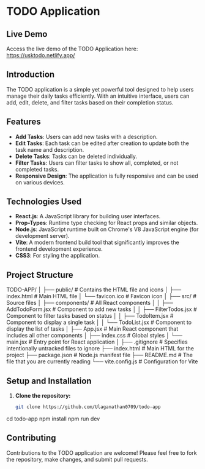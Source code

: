 # TODO Application

## Live Demo
Access the live demo of the TODO Application here: https://usktodo.netlify.app/

## Introduction
The TODO application is a simple yet powerful tool designed to help users manage their daily tasks efficiently. With an intuitive interface, users can add, edit, delete, and filter tasks based on their completion status.

## Features
- **Add Tasks**: Users can add new tasks with a description.
- **Edit Tasks**: Each task can be edited after creation to update both the task name and description.
- **Delete Tasks**: Tasks can be deleted individually.
- **Filter Tasks**: Users can filter tasks to show all, completed, or not completed tasks.
- **Responsive Design**: The application is fully responsive and can be used on various devices.

## Technologies Used
- **React.js**: A JavaScript library for building user interfaces.
- **Prop-Types**: Runtime type checking for React props and similar objects.
- **Node.js**: JavaScript runtime built on Chrome's V8 JavaScript engine (for development server).
- **Vite**: A modern frontend build tool that significantly improves the frontend development experience.
- **CSS3**: For styling the application.

## Project Structure
TODO-APP/
│
├── public/ # Contains the HTML file and icons
│ ├── index.html # Main HTML file
│ └── favicon.ico # Favicon icon
│
├── src/ # Source files
│ ├── components/ # All React components
│ │ ├── AddTodoForm.jsx # Component to add new tasks
│ │ ├── FilterTodos.jsx # Component to filter tasks based on status
│ │ ├── TodoItem.jsx # Component to display a single task
│ │ └── TodoList.jsx # Component to display the list of tasks
│ ├── App.jsx # Main React component that includes all other components
│ ├── index.css # Global styles
│ └── main.jsx # Entry point for React application
│
├── .gitignore # Specifies intentionally untracked files to ignore
├── index.html # Main HTML for the project
├── package.json # Node.js manifest file
├── README.md # The file that you are currently reading
└── vite.config.js # Configuration for Vite


## Setup and Installation
1. **Clone the repository:**
   ```bash
   git clone https://github.com/Ulaganathan0709/todo-app
cd todo-app
npm install
npm run dev

## Contributing
Contributions to the TODO application are welcome! Please feel free to fork the repository, make changes, and submit pull requests.